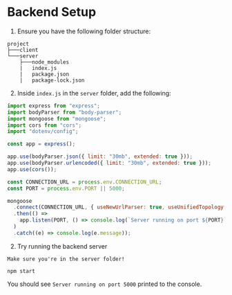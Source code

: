 # Backend Setup

1. Ensure you have the following folder structure:

```
project
├───client
└───server
    ├───node_modules
    |   index.js
    |   package.json
    |   package-lock.json
```

2. Inside `index.js` in the `server` folder, add the following:

```js
import express from "express";
import bodyParser from "body-parser";
import mongoose from "mongoose";
import cors from "cors";
import "dotenv/config";

const app = express();

app.use(bodyParser.json({ limit: "30mb", extended: true }));
app.use(bodyParser.urlencoded({ limit: "30mb", extended: true }));
app.use(cors());

const CONNECTION_URL = process.env.CONNECTION_URL;
const PORT = process.env.PORT || 5000;

mongoose
  .connect(CONNECTION_URL, { useNewUrlParser: true, useUnifiedTopology: true })
  .then(() =>
    app.listen(PORT, () => console.log(`Server running on port ${PORT}`))
  )
  .catch((e) => console.log(e.message));
```

2. Try running the backend server

`Make sure you're in the server folder!`
```console
npm start
```

You should see `Server running on port 5000` printed to the console.